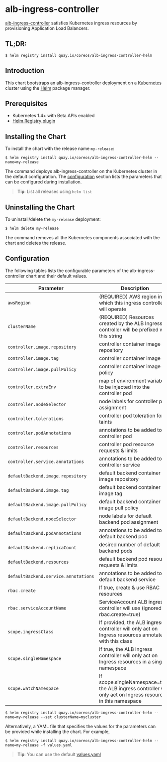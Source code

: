 # alb-ingress-controller

[alb-ingress-controller](https://github.com/kubernetes-sigs/aws-alb-ingress-controller) satisfies Kubernetes ingress resources by provisioning Application Load Balancers.

## TL;DR:

```console
$ helm registry install quay.io/coreos/alb-ingress-controller-helm
```

## Introduction

This chart bootstraps an alb-ingress-controller deployment on a [Kubernetes](http://kubernetes.io) cluster using the [Helm](https://helm.sh) package manager.

## Prerequisites

- Kubernetes 1.4+ with Beta APIs enabled
- [Helm Registry plugin](https://github.com/app-registry/helm-plugin)

## Installing the Chart

To install the chart with the release name `my-release`:

```console
$ helm registry install quay.io/coreos/alb-ingress-controller-helm --name=my-release
```

The command deploys alb-ingress-controller on the Kubernetes cluster in the default configuration. The [configuration](#configuration) section lists the parameters that can be configured during installation.

> **Tip**: List all releases using `helm list`

## Uninstalling the Chart

To uninstall/delete the `my-release` deployment:

```console
$ helm delete my-release
```

The command removes all the Kubernetes components associated with the chart and deletes the release.

## Configuration

The following tables lists the configurable parameters of the alb-ingress-controller chart and their default values.

| Parameter                            | Description                                                                                                    | Default                                        |
| ------------------------------------ | -------------------------------------------------------------------------------------------------------------- | ---------------------------------------------- |
| `awsRegion`                          | (REQUIRED) AWS region in which this ingress controller will operate                                            | `us-west-1`                                    |
| `clusterName`                        | (REQUIRED) Resources created by the ALB Ingress controller will be prefixed with this string                   | `k8s`                                          |
| `controller.image.repository`        | controller container image repository                                                                          | `quay.io/coreos/alb-ingress-controller`        |
| `controller.image.tag`               | controller container image tag                                                                                 | `1.0-beta.3`                                   |
| `controller.image.pullPolicy`        | controller container image pull policy                                                                         | `IfNotPresent`                                 |
| `controller.extraEnv`                | map of environment variables to be injected into the controller pod                                            | `{}`                                           |
| `controller.nodeSelector`            | node labels for controller pod assignment                                                                      | `{}`                                           |
| `controller.tolerations`             | controller pod toleration for taints                                                                           | `{}`                                           |
| `controller.podAnnotations`          | annotations to be added to controller pod                                                                      | `{}`                                           |
| `controller.resources`               | controller pod resource requests & limits                                                                      | `{}`                                           |
| `controller.service.annotations`     | annotations to be added to controller service                                                                  | `{}`                                           |
| `defaultBackend.image.repository`    | default backend container image repository                                                                     | `gcr.io/google_containers/defaultbackend`      |
| `defaultBackend.image.tag`           | default backend container image tag                                                                            | `1.2`                                          |
| `defaultBackend.image.pullPolicy`    | default backend container image pull policy                                                                    | `IfNotPresent`                                 |
| `defaultBackend.nodeSelector`        | node labels for default backend pod assignment                                                                 | `{}`                                           |
| `defaultBackend.podAnnotations`      | annotations to be added to default backend pod                                                                 | `{}`                                           |
| `defaultBackend.replicaCount`        | desired number of default backend pods                                                                         | `1`                                            |
| `defaultBackend.resources`           | default backend pod resource requests & limits                                                                 | `{}`                                           |
| `defaultBackend.service.annotations` | annotations to be added to default backend service                                                             | `{}`                                           |
| `rbac.create`                        | If true, create & use RBAC resources                                                                           | `true`                                         |
| `rbac.serviceAccountName`            | ServiceAccount ALB ingress controller will use (ignored if rbac.create=true)                                   | `default`                                      |
| `scope.ingressClass`                 | If provided, the ALB ingress controller will only act on Ingress resources annotated with this class           | `alb`                                          |
| `scope.singleNamespace`              | If true, the ALB ingress controller will only act on Ingress resources in a single namespace                   | `false` (watch all namespaces)                 |
| `scope.watchNamespace`               | If scope.singleNamespace=true, the ALB ingress controller will only act on Ingress resources in this namespace | `""` (namespace of the ALB ingress controller) |

```console
$ helm registry install quay.io/coreos/alb-ingress-controller-helm --name=my-release --set clusterName=mycluster
```

Alternatively, a YAML file that specifies the values for the parameters can be provided while installing the chart. For example,

```console
$ helm registry install quay.io/coreos/alb-ingress-controller-helm --name=my-release -f values.yaml
```

> **Tip**: You can use the default [values.yaml](values.yaml)
